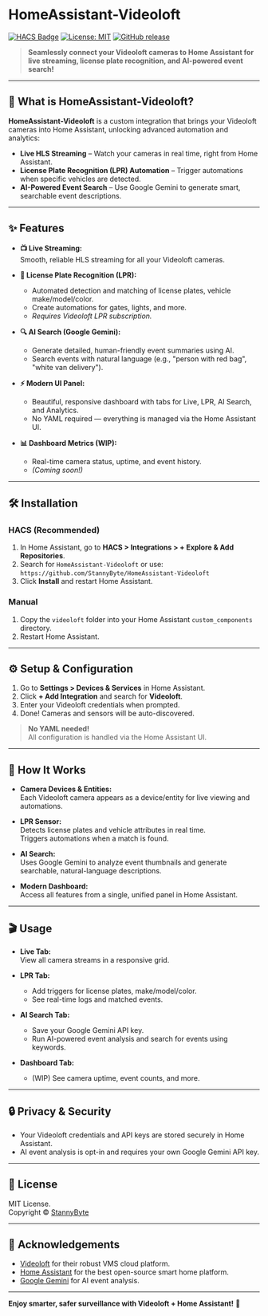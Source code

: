 # HomeAssistant-Videoloft

[![HACS Badge](https://img.shields.io/badge/HACS-Default-blue.svg)](https://hacs.xyz)
[![License: MIT](https://img.shields.io/badge/License-MIT-yellow.svg)](LICENSE)
[![GitHub release](https://img.shields.io/github/release/StannyByte/HomeAssistant-Videoloft.svg)](https://github.com/StannyByte/HomeAssistant-Videoloft/releases)

> **Seamlessly connect your Videoloft cameras to Home Assistant for live streaming, license plate recognition, and AI-powered event search!**

---

## 🚀 What is HomeAssistant-Videoloft?

**HomeAssistant-Videoloft** is a custom integration that brings your Videoloft cameras into Home Assistant, unlocking advanced automation and analytics:

- **Live HLS Streaming** – Watch your cameras in real time, right from Home Assistant.
- **License Plate Recognition (LPR) Automation** – Trigger automations when specific vehicles are detected.
- **AI-Powered Event Search** – Use Google Gemini to generate smart, searchable event descriptions.

---

## ✨ Features

- **📺 Live Streaming:**  
  Smooth, reliable HLS streaming for all your Videoloft cameras.

- **🚗 License Plate Recognition (LPR):**  
  - Automated detection and matching of license plates, vehicle make/model/color.
  - Create automations for gates, lights, and more.
  - *Requires Videoloft LPR subscription.*

- **🔍 AI Search (Google Gemini):**  
  - Generate detailed, human-friendly event summaries using AI.
  - Search events with natural language (e.g., "person with red bag", "white van delivery").

- **⚡ Modern UI Panel:**  
  - Beautiful, responsive dashboard with tabs for Live, LPR, AI Search, and Analytics.
  - No YAML required — everything is managed via the Home Assistant UI.

- **📊 Dashboard Metrics (WIP):**  
  - Real-time camera status, uptime, and event history.
  - *(Coming soon!)*

---

## 🛠️ Installation

### HACS (Recommended)

1. In Home Assistant, go to **HACS > Integrations > + Explore & Add Repositories**.
2. Search for `HomeAssistant-Videoloft` or use:  
   `https://github.com/StannyByte/HomeAssistant-Videoloft`
3. Click **Install** and restart Home Assistant.

### Manual

1. Copy the `videoloft` folder into your Home Assistant `custom_components` directory.
2. Restart Home Assistant.

---

## ⚙️ Setup & Configuration

1. Go to **Settings > Devices & Services** in Home Assistant.
2. Click **+ Add Integration** and search for **Videoloft**.
3. Enter your Videoloft credentials when prompted.
4. Done! Cameras and sensors will be auto-discovered.

> **No YAML needed!**  
> All configuration is handled via the Home Assistant UI.

---

## 🧠 How It Works

- **Camera Devices & Entities:**  
  Each Videoloft camera appears as a device/entity for live viewing and automations.

- **LPR Sensor:**  
  Detects license plates and vehicle attributes in real time.  
  Triggers automations when a match is found.

- **AI Search:**  
  Uses Google Gemini to analyze event thumbnails and generate searchable, natural-language descriptions.

- **Modern Dashboard:**  
  Access all features from a single, unified panel in Home Assistant.

---

## 🎬 Usage

- **Live Tab:**  
  View all camera streams in a responsive grid.

- **LPR Tab:**  
  - Add triggers for license plates, make/model/color.
  - See real-time logs and matched events.

- **AI Search Tab:**  
  - Save your Google Gemini API key.
  - Run AI-powered event analysis and search for events using keywords.

- **Dashboard Tab:**  
  - (WIP) See camera uptime, event counts, and more.

---

## 🔒 Privacy & Security

- Your Videoloft credentials and API keys are stored securely in Home Assistant.
- AI event analysis is opt-in and requires your own Google Gemini API key.

---

## 📝 License

MIT License.  
Copyright © [StannyByte](https://github.com/StannyByte)

---

## 🙏 Acknowledgements

- [Videoloft](https://videoloft.com) for their robust VMS cloud platform.
- [Home Assistant](https://www.home-assistant.io/) for the best open-source smart home platform.
- [Google Gemini](https://ai.google.dev/gemini-api/docs) for AI event analysis.

---

**Enjoy smarter, safer surveillance with Videoloft + Home Assistant!** 🚀
